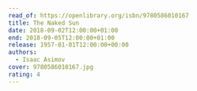```yaml
---
read_of: https://openlibrary.org/isbn/9780586010167
title: The Naked Sun
date: 2018-09-02T12:00:00+01:00
end: 2018-09-05T12:00:00+01:00
release: 1957-01-01T12:00:00+00:00
authors:
  - Isaac Asimov
cover: 9780586010167.jpg
rating: 4
---
```

